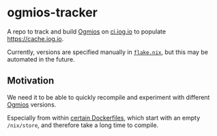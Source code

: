 # ogmios-tracker

A repo to track and build [Ogmios](https://github.com/CardanoSolutions/ogmios) on [ci.iog.io](https://ci.iog.io/project/input-output-hk-ogmios-tracker) to populate https://cache.iog.io.

Currently, versions are specified manually in [`flake.nix`](/flake.nix), but this may be automated in the future.

## Motivation

We need it to be able to quickly recompile and experiment with different [Ogmios](https://github.com/CardanoSolutions/ogmios) versions.

Especially from within [certain Dockerfiles](https://github.com/input-output-hk/cardano-js-sdk/tree/master/compose), which start with an empty `/nix/store`, and therefore take a long time to compile.
